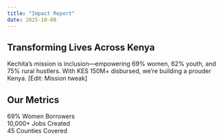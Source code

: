 ```yaml
---
title: "Impact Report"
date: 2025-10-08
---
```

<section class="page-section">
  <h1>Transforming Lives Across Kenya</h1>
  <p>Kechita’s mission is inclusion—empowering 69% women, 62% youth, and 75% rural hustlers. With KES 150M+ disbursed, we’re building a prouder Kenya. [Edit: Mission tweak]</p>

  <h2>Our Metrics</h2>
  <div class="stats-grid">
    <div class="stat-card">69% Women Borrowers</div>
    <div class="stat-card">10,000+ Jobs Created</div>
    <div class="stat-card">45 Counties Covered</div>
    <!-- Add 7 more with hover details -->
  </div>
</section>
